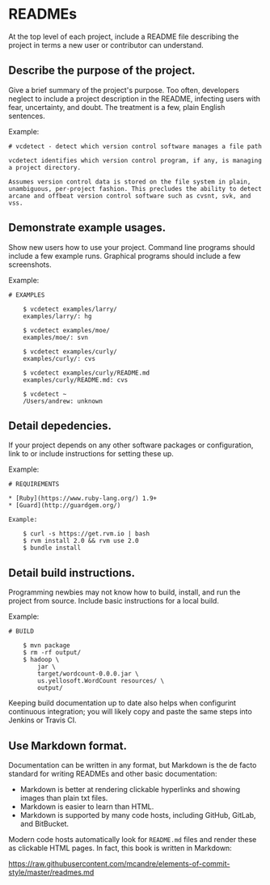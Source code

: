 # READMEs

At the top level of each project, include a README file describing the project in terms a new user or contributor can understand.

## Describe the purpose of the project.

Give a brief summary of the project's purpose. Too often, developers neglect to include a project description in the README, infecting users with fear, uncertainty, and doubt. The treatment is a few, plain English sentences.

Example:

```
# vcdetect - detect which version control software manages a file path

vcdetect identifies which version control program, if any, is managing a project directory.

Assumes version control data is stored on the file system in plain, unambiguous, per-project fashion. This precludes the ability to detect arcane and offbeat version control software such as cvsnt, svk, and vss.
```

## Demonstrate example usages.

Show new users how to use your project. Command line programs should include a few example runs. Graphical programs should include a few screenshots.

Example:

```
# EXAMPLES

    $ vcdetect examples/larry/
    examples/larry/: hg
    
    $ vcdetect examples/moe/
    examples/moe/: svn
    
    $ vcdetect examples/curly/
    examples/curly/: cvs
    
    $ vcdetect examples/curly/README.md
    examples/curly/README.md: cvs
    
    $ vcdetect ~
    /Users/andrew: unknown
```

## Detail depedencies.

If your project depends on any other software packages or configuration, link to or include instructions for setting these up.

Example:

```
# REQUIREMENTS

* [Ruby](https://www.ruby-lang.org/) 1.9+
* [Guard](http://guardgem.org/)

Example:

    $ curl -s https://get.rvm.io | bash
    $ rvm install 2.0 && rvm use 2.0
    $ bundle install
```

## Detail build instructions.

Programming newbies may not know how to build, install, and run the project from source. Include basic instructions for a local build.

Example:

```
# BUILD

    $ mvn package
    $ rm -rf output/
    $ hadoop \
        jar \
        target/wordcount-0.0.0.jar \
        us.yellosoft.WordCount resources/ \
        output/
```

Keeping build documentation up to date also helps when configurint continuous integration; you will likely copy and paste the same steps into Jenkins or Travis CI.

## Use Markdown format.

Documentation can be written in any format, but Markdown is the de facto standard for writing READMEs and other basic documentation:

* Markdown is better at rendering clickable hyperlinks and showing images than plain txt files.
* Markdown is easier to learn than HTML.
* Markdown is supported by many code hosts, including GitHub, GitLab, and BitBucket.

Modern code hosts automatically look for `README.md` files and render these as clickable HTML pages. In fact, this book is written in Markdown:

https://raw.githubusercontent.com/mcandre/elements-of-commit-style/master/readmes.md